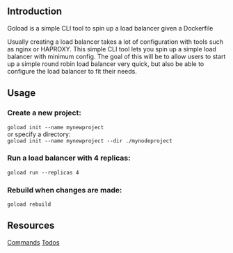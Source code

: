 ## Introduction

Goload is a simple CLI tool to spin up a load balancer given a Dockerfile

Usually creating a load balancer takes a lot of configuration with tools such as nginx or HAPROXY. This simple CLI tool lets you spin up a simple load balancer with minimum config. The goal of this will be to allow users to start up a simple round robin load balancer very quick, but also be able to configure the load balancer to fit their needs.

## Usage

### Create a new project:

`goload init --name mynewproject`</br>
or specify a directory:</br>
`goload init --name mynewproject --dir ./mynodeproject`

### Run a load balancer with 4 replicas:

`goload run --replicas 4`

### Rebuild when changes are made:

`goload rebuild`

## Resources

[Commands](https://github.com/sharithg/goload/blob/master/COMMANDS.md)
[Todos](https://github.com/sharithg/goload/blob/master/TODO.md)
